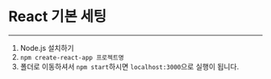 # React 기본 세팅

---
1. Node.js 설치하기
2. `npm create-react-app 프로젝트명`
3. 폴더로 이동하셔서 `npm start`하시면 `localhost:3000`으로 실행이 됩니다.